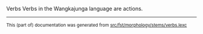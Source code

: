 Verbs
Verbs in the Wangkajunga language are actions.

* * *

<small>This (part of) documentation was generated from [src/fst/morphology/stems/verbs.lexc](https://github.com/giellalt/lang-mpj/blob/main/src/fst/morphology/stems/verbs.lexc)</small>
